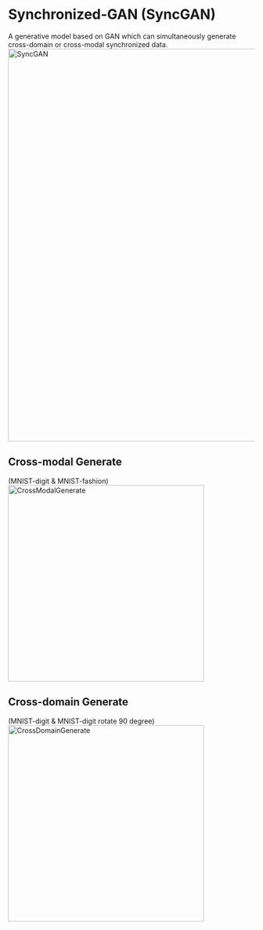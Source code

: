 # Synchronized-GAN (SyncGAN)
A generative model based on GAN which can simultaneously generate cross-domain or cross-modal synchronized data.
<img src="https://github.com/jerrywiston/SyncGAN/blob/master/fig/SyncGAN.png" width="800" alt="SyncGAN" align=center />
## Cross-modal Generate  
(MNIST-digit & MNIST-fashion)<br>
<img src="https://github.com/jerrywiston/SyncGAN/blob/master/fig/CrossModal_result.png" 
width = "400" alt="CrossModalGenerate" align=center />

## Cross-domain Generate
(MNIST-digit & MNIST-digit rotate 90 degree)<br>
<img src="https://github.com/jerrywiston/SyncGAN/blob/master/fig/CrossDomain_result.png" 
width = "400" alt="CrossDomainGenerate" align=center />
